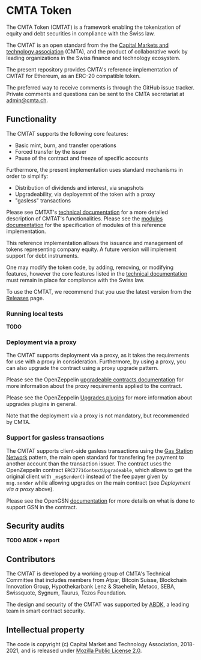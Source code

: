 # CMTA Token 

The CMTA Token (CMTAT) is a framework enabling the tokenization of
equity and debt securities in compliance with the Swiss law.

The CMTAT is an open standard from the the [Capital Markets and
technology association](http://www.cmta.ch/) (CMTA), and the product of
collaborative work by leading organizations in the Swiss finance and
technology ecosystem.

The present repository provides CMTA's reference implementation of CMTAT
for Ethereum, as an ERC-20 compatible token.

The preferred way to receive comments is through the GitHub issue
tracker.  Private comments and questions can be sent to the CMTA secretariat 
at <a href="mailto:admin@cmta.ch">admin@cmta.ch</a>.


## Functionality

The CMTAT supports the following core features:

* Basic mint, burn, and transfer operations
* Forced transfer by the issuer 
* Pause of the contract and freeze of specific accounts

Furthermore, the present implementation uses standard mechanisms in order to simplify:

* Distribution of dividends and interest, via snapshots
* Upgradeability, via deployemnt of the token with a proxy
* "gasless" transactions

Please see CMTAT's [technical documentation](doc/CMTAT.pdf) for a more
detailed description of CMTAT's functionalities. 
Please see the [modules documentation](doc/modules) for the
specification of modules of this reference implementation.

This reference implementation allows the issuance and management of
tokens representing company equity.
A future version will implement support for debt instruments.

One may modify the token code, by adding, removing, or modifying
features, however the core features listed in the [technical
documentation](doc/CMTAT.pdf) must remain in place for compliance with
the Swiss law.

To use the CMTAT, we recommend that you use the latest version from the
[Releases](https://github.com/CMTA/CMTAT/releases) page.


### Running local tests

**TODO**

### Deployment via a proxy

The CMTAT supports deployment via a proxy, as it takes the requirements for use with a proxy in consideration.
Furthermore, by using a proxy, you can also upgrade the contract using a proxy upgrade pattern.

Please see the OpenZeppelin [upgradeable contracts documentation](https://docs.openzeppelin.com/upgrades-plugins/1.x/writing-upgradeable) for more information about the proxy requirements applied to the contract.

Please see the OpenZeppelin [Upgrades plugins](https://docs.openzeppelin.com/upgrades-plugins/1.x/) for more information about upgrades plugins in general.

Note that the deployment via a proxy is not mandatory, but recommended by CMTA.

### Support for gasless transactions

The CMTAT supports client-side gasless transactions using the [Gas Station Network](https://docs.opengsn.org/#the-problem) pattern, the main open standard for transfering fee payment to another account than the transaction issuer. The contract uses the OpenZeppelin contract `ERC2771ContextUpgradeable`, which allows to get the original client with `_msgSender()` instead of the fee payer given by `msg.sender` while allowing upgrades on the main contract (see *Deployment via a proxy* above).

Please see the OpenGSN [documentation](https://docs.opengsn.org/contracts/#receiving-a-relayed-call) for more details on what is done to support GSN in the contract.


## Security audits

**TODO ABDK + report**


## Contributors

The CMTAT is developed by a working group of CMTA's Technical Committee
that includes members from Atpar, Bitcoin Suisse, Blockchain Innovation
Group, Hypothekarbank Lenz & Staehelin, Metaco, SEBA, Swissquote,
Sygnum, Taurus, Tezos Foundation.

The design and security of the CMTAT was supported by
[ABDK](https://abdk.consulting/), a leading team in smart contract
security.

## Intellectual property

The code is copyright (c) Capital Market and Technology Association,
2018-2021, and is released under [Mozilla Public License
2.0](./LICENSE.md).

